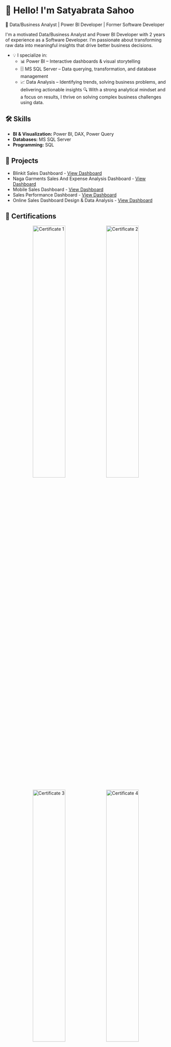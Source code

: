 # 👋 Hello! I'm Satyabrata Sahoo
🎯 Data/Business Analyst | Power BI Developer | Former Software Developer

I'm a motivated Data/Business Analyst and Power BI Developer with 2 years of experience as a Software Developer. I’m passionate about transforming raw data into meaningful insights that drive better business decisions.
- 💡 I specialize in:
  - 📊 Power BI – Interactive dashboards & visual storytelling
  - 🗄️ MS SQL Server – Data querying, transformation, and database management
  - 📈 Data Analysis – Identifying trends, solving business problems, and delivering actionable insights
🔍 With a strong analytical mindset and a focus on results, I thrive on solving complex business challenges using data.

## 🛠️ Skills
- **BI & Visualization:** Power BI, DAX, Power Query  
- **Databases:** MS SQL Server 
- **Programming:** SQL

## 🚀 Projects
- Blinkit Sales Dashboard - <a href="https://github.com/satya754004/Blinkit-Sale-Performance-Dashboard">View Dashboard</a>
- Naga Garments Sales And Expense Analysis Dashboard - <a href="https://github.com/satya754004/Naga-Garments-Sales-And-Expense-Analysis-Dashboard">View Dashboard</a>
- Mobile Sales Dashboard - <a href="https://github.com/satya754004/Mobile-Sales-Dashboard">View Dashboard</a>
- Sales Performance Dashboard - <a href="https://github.com/satya754004/Sales-Performance-Dashboard">View Dashboard</a>
- Online Sales Dashboard Design & Data Analysis - <a href="https://github.com/satya754004/Online-Sales-Dashboard">View Dashboard</a>

## 📜 Certifications
<p align= "center"> <img src="https://github.com/user-attachments/assets/a1695f53-5b2c-4ca0-8581-a4385f192898" alt="Certificate 1" width="45%" />  <img src="https://github.com/user-attachments/assets/ed22bef1-0ea5-47c2-8cfd-ab51fbd403b0" alt="Certificate 2" width="45%"/> </p>
                     
<p align= "center"> <img src="https://github.com/user-attachments/assets/4f329e56-286c-40be-b1b4-84b19f50916b" alt="Certificate 3" width="45%"/>  <img src="https://github.com/user-attachments/assets/2b8d545a-3ed4-4241-a6f2-786da0615f71" alt="Certificate 4" width="45%"/> </p>

 ![Certificate_page-0001](https://github.com/user-attachments/assets/e9315d97-87b9-40dd-a947-7cb5dd658a34)


## 📫 Let's Connect
- 💼 <a href="https://www.linkedin.com/in/satyabratasahoo1996">LinkedIn</a>
- 📧 **Email**: satyabratasahoo2016@gmail.com

💡 *"Data is the new oli. Let's use it wisely to power better decisions."*

<!---
satya754004/satya754004 is a ✨ special ✨ repository because its `README.md` (this file) appears on your GitHub profile.
You can click the Preview link to take a look at your changes.
--->
